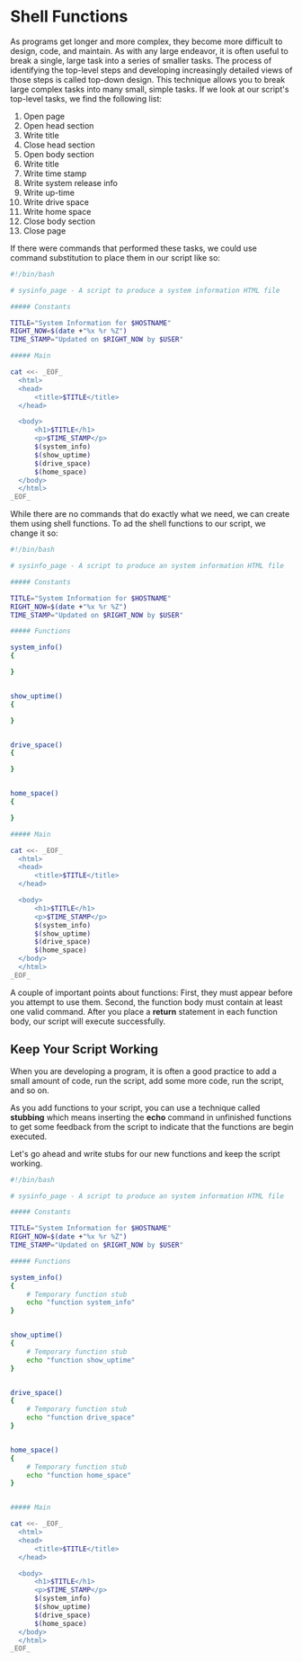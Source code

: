 # Shell Functions
As programs get longer and more complex, they become more difficult to design, code, and maintain. As with any large endeavor, it is often useful to break a single, large task into a series of smaller tasks.
The process of identifying the top-level steps and developing increasingly detailed views of those steps is called top-down design. This technique allows you to break large complex tasks into many small, simple tasks.
If we look at our script's top-level tasks, we find the following list:

1. Open page
2. Open head section
3. Write title
4. Close head section
5. Open body section
6. Write title
7. Write time stamp
8. Write system release info
9. Write up-time
10. Write drive space
11. Write home space
12. Close body section
13. Close page

 If there were commands that performed these tasks, we could use command substitution to place them in our script like so:
```bash
#!/bin/bash

# sysinfo_page - A script to produce a system information HTML file

##### Constants

TITLE="System Information for $HOSTNAME"
RIGHT_NOW=$(date +"%x %r %Z")
TIME_STAMP="Updated on $RIGHT_NOW by $USER"

##### Main

cat <<- _EOF_
  <html>
  <head>
      <title>$TITLE</title>
  </head>

  <body>
      <h1>$TITLE</h1>
      <p>$TIME_STAMP</p>
      $(system_info)
      $(show_uptime)
      $(drive_space)
      $(home_space)
  </body>
  </html>
_EOF_
```
While there are no commands that do exactly what we need, we can create them using shell functions. To ad the shell functions to our script, we change it so:
```bash
#!/bin/bash

# sysinfo_page - A script to produce an system information HTML file

##### Constants

TITLE="System Information for $HOSTNAME"
RIGHT_NOW=$(date +"%x %r %Z")
TIME_STAMP="Updated on $RIGHT_NOW by $USER"

##### Functions

system_info()
{

}


show_uptime()
{

}


drive_space()
{

}


home_space()
{

}

##### Main

cat <<- _EOF_
  <html>
  <head>
      <title>$TITLE</title>
  </head>

  <body>
      <h1>$TITLE</h1>
      <p>$TIME_STAMP</p>
      $(system_info)
      $(show_uptime)
      $(drive_space)
      $(home_space)
  </body>
  </html>
_EOF_
```

A couple of important points about functions: First, they must appear before you attempt to use them. Second, the function body must contain at least one valid command. After you place a **return** statement in each function body, our script will execute successfully.

## Keep Your Script Working
When you are developing a program, it is often a good practice to add a small amount of code, run the script, add some more code, run the script, and so on.

As you add functions to your script, you can use a technique called **stubbing** which means inserting the **echo** command in unfinished functions to get some feedback from the script to indicate that the functions are begin executed.

Let's go ahead and write stubs for our new functions and keep the script working.
```bash
#!/bin/bash

# sysinfo_page - A script to produce an system information HTML file

##### Constants

TITLE="System Information for $HOSTNAME"
RIGHT_NOW=$(date +"%x %r %Z")
TIME_STAMP="Updated on $RIGHT_NOW by $USER"

##### Functions

system_info()
{
    # Temporary function stub
    echo "function system_info"
}


show_uptime()
{
    # Temporary function stub
    echo "function show_uptime"
}


drive_space()
{
    # Temporary function stub
    echo "function drive_space"
}


home_space()
{
    # Temporary function stub
    echo "function home_space"
}


##### Main

cat <<- _EOF_
  <html>
  <head>
      <title>$TITLE</title>
  </head>

  <body>
      <h1>$TITLE</h1>
      <p>$TIME_STAMP</p>
      $(system_info)
      $(show_uptime)
      $(drive_space)
      $(home_space)
  </body>
  </html>
_EOF_
```
<!--stackedit_data:
eyJoaXN0b3J5IjpbNDE1NzAwNjAyXX0=
-->